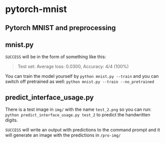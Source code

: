 # pytorch-mnist
## Pytorch MNIST and preprocessing


   
## mnist.py
 `SUCCESS` will be in the form of something like this:
> Test set: Average loss: 0.0300, Accuracy: 4/4 (100%)  

You can train the model yourself by `python mnist.py --train` and you can switch off pretrained as well:
`python mnist.py --train --no_pretrained`
 
## predict_interface_usage.py
 There is a test image in `img/` with the name `test_2.png` so you can run:
 `python predict_interface_usage.py test_2` to predict the handwritten digits.

 `SUCCESS` will write an output with predictions to the command
 prompt and it will generate an image with the predictions in `/pro-img/`
